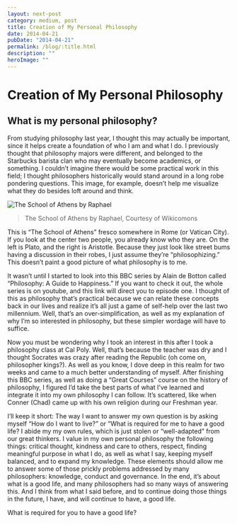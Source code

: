 ```yaml
---
layout: next-post
category: medium, post
title: Creation of My Personal Philosophy
date: 2014-04-21
pubDate: "2014-04-21"
permalink: /blog/:title.html
description: ""
heroImage: ""
---
```


# Creation of My Personal Philosophy

## What is my personal philosophy?

From studying philosophy last year, I thought this may actually be important, since it helps create a foundation of who I am and what I do. I previously thought that philosophy majors were different, and belonged to the Starbucks barista clan who may eventually become academics, or something. I couldn’t imagine there would be some practical work in this field; I thought philosophers historically would stand around in a long robe pondering questions. This image, for example, doesn’t help me visualize what they do besides loft around and think.

![The School of Athens by Raphael](https://cdn-images-1.medium.com/max/1600/1*RZhBC2uN2CijPOV_JtxfAA.png)

> The School of Athens by Raphael, Courtesy of Wikicomons

This is “The School of Athens” fresco somewhere in Rome (or Vatican City). If you look at the center two people, you already know who they are. On the left is Plato, and the right is Aristotle. Because they just look like street bums having a discussion in their robes, I just assume they’re “philosophizing.” This doesn’t paint a good picture of what philosophy is to me.

It wasn’t until I started to look into this BBC series by Alain de Botton called “Philosophy: A Guide to Happiness.” If you want to check it out, the whole series is on youtube, and this link will direct you to episode one. I thought of this as philosophy that’s practical because we can relate these concepts back in our lives and realize it’s all just a game of self-help over the last two millennium. Well, that’s an over-simplification, as well as my explanation of why I’m so interested in philosophy, but these simpler wordage will have to suffice.

Now you must be wondering why I took an interest in this after I took a philosophy class at Cal Poly. Well, that’s because the teacher was dry and I thought Socrates was crazy after reading the Republic (oh come on, philosopher kings?). As well as you know, I dove deep in this realm for two weeks and came to a much better understanding of myself. After finishing this BBC series, as well as doing a “Great Courses” course on the history of philosophy, I figured I’d take the best parts of what I’ve learned and integrate it into my own philosophy I can follow. It’s scattered, like when Conner (Chad) came up with his own religion during our Freshman year.

I’ll keep it short: The way I want to answer my own question is by asking myself “How do I want to live?” or “What is required for me to have a good life? I abide my my own rules, which is just stolen or “well-adapted” from our great thinkers. I value in my own personal philosophy the following things: critical thought, kindness and care to others, respect, finding meaningful purpose in what I do, as well as what I say, keeping myself balanced, and to expand my knowledge. These elements should allow me to answer some of those prickly problems addressed by many philosophers: knowledge, conduct and governance. In the end, it’s about what is a good life, and many philosophers had so many ways of answering this. And I think from what I said before, and to continue doing those things in the future, I have, and will continue to have, a good life.

What is required for you to have a good life?

